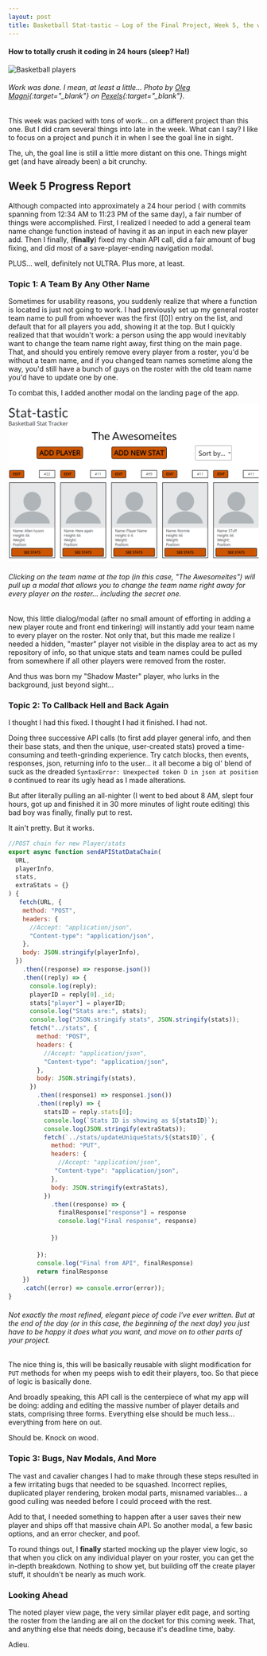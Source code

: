 ```yaml
---
layout: post
title: Basketball Stat-tastic — Log of the Final Project, Week 5, the worst sequel
---
```

#### How to totally crush it coding in 24 hours (sleep? Ha!)

![Basketball players](/images/bball5.jpg)

###### *Work was done. I mean, at least a little... Photo by [Oleg Magni](https://www.pexels.com/@oleg-magni?utm_content=attributionCopyText&utm_medium=referral&utm_source=pexels){:target="_blank"} on [Pexels](https://www.pexels.com/photo/silhouette-photo-of-basketball-hoop-1040482/?utm_content=attributionCopyText&utm_medium=referral&utm_source=pexels){:target="_blank"}.* 


This week was packed with tons of work... on a different project than this one. But I did cram several things into late in the week. What can I say? I like to focus on a project and punch it in when I see the goal line in sight. 

The, uh, the goal line is still a little more distant on this one. Things might get (and have already been) a bit crunchy.

## Week 5 Progress Report

Although compacted into approximately a 24 hour period ( with commits spanning from 12:34 AM to 11:23 PM of the same day), a fair number of things were accomplished. First, I realized I needed to add a general team name change function instead of having it as an input in each new player add. Then I finally, (**finally**) fixed my chain API call, did a fair amount of bug fixing, and did most of a save-player-ending navigation modal. 

PLUS... well, definitely not ULTRA. Plus more, at least.

### Topic 1: A Team By Any Other Name

Sometimes for usability reasons, you suddenly realize that where a function is located is just not going to work. I had previously set up my general roster team name to pull from whoever was the first ([0]) entry on the list, and default that for all players you add, showing it at the top. But I quickly realized that that wouldn't work: a person using the app would inevitably want to change the team name right away, first thing on the main page. That, and should you entirely remove every player from a roster, you'd be without a team name, and if you changed team names sometime along the way, you'd still have a bunch of guys on the roster with the old team name you'd have to update one by one.

To combat this, I added another modal on the landing page of the app.

![Create Player Page](/images/teamLanding1.png)

###### *Clicking on the team name at the top (in this case, "The Awesomeites") will pull up a modal that allows you to change the team name right away for every player on the roster... including the secret one.*

Now, this little dialog/modal (after no small amount of efforting in adding a new player route and front end tinkering) will instantly add your team name to every player on the roster. Not only that, but this made me realize I needed a hidden, "master" player not visible in the display area to act as my repository of info, so that unique stats and team names could be pulled from somewhere if all other players were removed from the roster.

And thus was born my "Shadow Master" player, who lurks in the background, just beyond sight...


### Topic 2: To Callback Hell and Back Again

I thought I had this fixed. I thought I had it finished. I had not.

Doing three successive API calls (to first add player general info, and then their base stats, and then the unique, user-created stats) proved a time-consuming and teeth-grinding experience. Try catch blocks, then events, responses, json, returning info to the user... it all become a big ol' blend of suck as the dreaded `SyntaxError: Unexpected token D in json at position 0` continued to rear its ugly head as I made alterations. 

But after literally pulling an all-nighter (I went to bed about 8 AM, slept four hours, got up and finished it in 30 more minutes of light route editing) this bad boy was finally, finally put to rest.

It ain't pretty. But it works.

```javascript
//POST chain for new Player/stats
export async function sendAPIStatDataChain(
  URL,
  playerInfo,
  stats,
  extraStats = {}
) {
   fetch(URL, {
    method: "POST",
    headers: {
      //Accept: "application/json",
      "Content-type": "application/json",
    },
    body: JSON.stringify(playerInfo),
  })
    .then((response) => response.json())
    .then((reply) => {
      console.log(reply);
      playerID = reply[0]._id;
      stats["player"] = playerID;
      console.log("Stats are:", stats);
      console.log("JSON.stringify stats", JSON.stringify(stats));
      fetch("../stats", {
        method: "POST",
        headers: {
          //Accept: "application/json",
          "Content-type": "application/json",
        },
        body: JSON.stringify(stats),
      })
        .then((response1) => response1.json())
        .then((reply) => {
          statsID = reply.stats[0];
          console.log(`Stats ID is showing as ${statsID}`);
          console.log(JSON.stringify(extraStats));
          fetch(`../stats/updateUniqueStats/${statsID}`, {
            method: "PUT",
            headers: {
              //Accept: "application/json",
             "Content-type": "application/json",
            },
            body: JSON.stringify(extraStats),
          })
            .then((response) => {
              finalResponse["response"] = response
              console.log("Final response", response)
              
            })

        });
        console.log("Final from API", finalResponse)
        return finalResponse
    })
    .catch((error) => console.error(error));
}
```
###### *Not exactly the most refined, elegant piece of code I've ever written. But at the end of the day (or in this case, the beginning of the next day) you just have to be happy it does what you want, and move on to other parts of your project.*

The nice thing is, this will be basically reusable with slight modification for `PUT` methods for when my peeps wish to edit their players, too. So that piece of logic is basically done. 

And broadly speaking, this API call is the centerpiece of what my app will be doing: adding and editing the massive number of player details and stats, comprising three forms. Everything else should be much less... everything from here on out.

Should be. Knock on wood.

### Topic 3: Bugs, Nav Modals, And More

The vast and cavalier changes I had to make through these steps resulted in a few irritating bugs that needed to be squashed. Incorrect replies, duplicated player rendering, broken modal parts, misnamed variables... a good culling was needed before I could proceed with the rest.

Add to that, I needed something to happen after a user saves their new player and ships off that massive chain API. So another modal, a few basic options, and an error checker, and poof.

To round things out, I **finally** started mocking up the player view logic, so that when you click on any individual player on your roster, you can get the in-depth breakdown. Nothing to show yet, but building off the create player stuff, it shouldn't be nearly as much work.

### Looking Ahead

The noted player view page, the very similar player edit page, and sorting the roster from the landing are all on the docket for this coming week. That, and anything else that needs doing, because it's deadline time, baby. 

Adieu. 